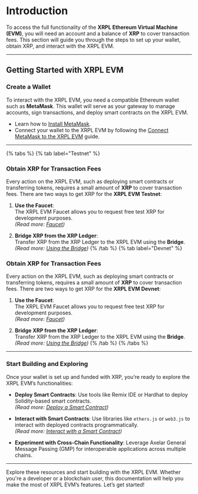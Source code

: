 # Introduction

To access the full functionality of the **XRPL Ethereum Virtual Machine (EVM)**, you will need an account and a balance of **XRP** to cover transaction fees. This section will guide you through the steps to set up your wallet, obtain XRP, and interact with the XRPL EVM.

---

## Getting Started with XRPL EVM

### Create a Wallet

To interact with the XRPL EVM, you need a compatible Ethereum wallet such as **MetaMask**. This wallet will serve as your gateway to manage accounts, sign transactions, and deploy smart contracts on the XRPL EVM.

- Learn how to [Install MetaMask](./install-metamask.md).
- Connect your wallet to the XRPL EVM by following the [Connect MetaMask to the XRPL EVM](./connect-to-the-xrpl-evm.md) guide.

---

{% tabs %}
{% tab label="Testnet" %}

### Obtain XRP for Transaction Fees

Every action on the XRPL EVM, such as deploying smart contracts or transferring tokens, requires a small amount of **XRP** to cover transaction fees. There are two ways to get XRP for the **XRPL EVM Testnet**:

1. **Use the Faucet**:  
   The XRPL EVM Faucet allows you to request free test XRP for development purposes.  
   _(Read more: [Faucet](../faucet.md))_

2. **Bridge XRP from the XRP Ledger**:  
    Transfer XRP from the XRP Ledger to the XRPL EVM using the **Bridge**.  
    _(Read more: [Using the Bridge](../using-the-bridge.md))_
   {% /tab %}
   {% tab label="Devnet" %}

### Obtain XRP for Transaction Fees

Every action on the XRPL EVM, such as deploying smart contracts or transferring tokens, requires a small amount of **XRP** to cover transaction fees. There are two ways to get XRP for the **XRPL EVM Devnet**:

1. **Use the Faucet**:  
   The XRPL EVM Faucet allows you to request free test XRP for development purposes.  
   _(Read more: [Faucet](../faucet.md))_

2. **Bridge XRP from the XRP Ledger**:  
    Transfer XRP from the XRP Ledger to the XRPL EVM using the **Bridge**.  
    _(Read more: [Using the Bridge](../using-the-bridge.md))_
   {% /tab %}
   {% /tabs %}

---

### Start Building and Exploring

Once your wallet is set up and funded with XRP, you’re ready to explore the XRPL EVM’s functionalities:

- **Deploy Smart Contracts**: Use tools like Remix IDE or Hardhat to deploy Solidity-based smart contracts.  
  _(Read more: [Deploy a Smart Contract](../../developers/developing-smart-contracts/deploy-the-smart-contract.md))_

- **Interact with Smart Contracts**: Use libraries like `ethers.js` or `web3.js` to interact with deployed contracts programmatically.  
  _(Read more: [Interact with a Smart Contract](../../developers/developing-smart-contracts/interact-with-the-smart-contract.md))_

- **Experiment with Cross-Chain Functionality**: Leverage Axelar General Message Passing (GMP) for interoperable applications across multiple chains.

---

Explore these resources and start building with the XRPL EVM. Whether you're a developer or a blockchain user, this documentation will help you make the most of XRPL EVM’s features. Let’s get started!
